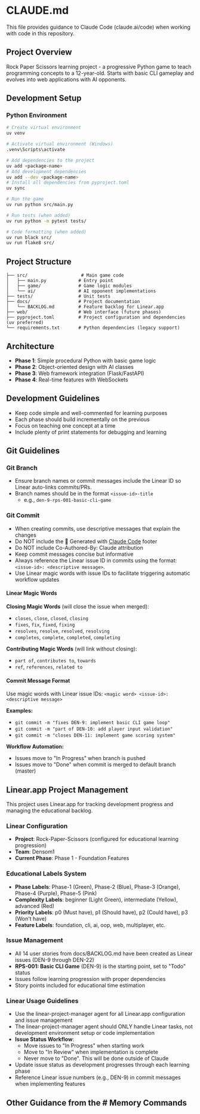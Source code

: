 # CLAUDE.md

This file provides guidance to Claude Code (claude.ai/code) when working with code in this repository.

## Project Overview

Rock Paper Scissors learning project - a progressive Python game to teach programming concepts to a 12-year-old. Starts with basic CLI gameplay and evolves into web applications with AI opponents.

## Development Setup

### Python Environment
```bash
# Create virtual environment
uv venv

# Activate virtual environment (Windows)
.venv\Scripts\activate

# Add dependencies to the project
uv add <package-name>
# Add development dependencies
uv add --dev <package-name>
# Install all dependencies from pyproject.toml
uv sync

# Run the game
uv run python src/main.py

# Run tests (when added)
uv run python -m pytest tests/

# Code formatting (when added)
uv run black src/
uv run flake8 src/
```

## Project Structure

```
├── src/                    # Main game code
│   ├── main.py            # Entry point
│   ├── game/              # Game logic modules
│   └── ai/                # AI opponent implementations
├── tests/                 # Unit tests
├── docs/                  # Project documentation
│   └── BACKLOG.md         # Feature backlog for Linear.app
├── web/                   # Web interface (future phases)
├── pyproject.toml         # Project configuration and dependencies (uv preferred)
└── requirements.txt       # Python dependencies (legacy support)
```

## Architecture

- **Phase 1**: Simple procedural Python with basic game logic
- **Phase 2**: Object-oriented design with AI classes
- **Phase 3**: Web framework integration (Flask/FastAPI)
- **Phase 4**: Real-time features with WebSockets

## Development Guidelines

- Keep code simple and well-commented for learning purposes
- Each phase should build incrementally on the previous
- Focus on teaching one concept at a time
- Include plenty of print statements for debugging and learning

## Git Guidelines

### Git Branch
- Ensure branch names or commit messages include the Linear ID so Linear auto-links commits/PRs.
- Branch names should be in the format `<issue-id>-title`
  - e.g., `den-9-rps-001-basic-cli-game`

### Git Commit

- When creating commits, use descriptive messages that explain the changes
- Do NOT include the 🤖 Generated with [Claude Code](https://claude.ai/code) footer
- Do NOT include Co-Authored-By: Claude attribution
- Keep commit messages concise but informative
- Always reference the Linear issue ID in commits using the format: `<issue-id>: <descriptive message>`.
- Use Linear magic words with issue IDs to facilitate triggering automatic workflow updates

#### Linear Magic Words

**Closing Magic Words** (will close the issue when merged):
- `closes`, `close`, `closed`, `closing`
- `fixes`, `fix`, `fixed`, `fixing`
- `resolves`, `resolve`, `resolved`, `resolving`
- `completes`, `complete`, `completed`, `completing`

**Contributing Magic Words** (will link without closing):
- `part of`, `contributes to`, `towards`
- `ref`, `references`, `related to`

#### Commit Message Format
Use magic words with Linear issue IDs: `<magic word> <issue-id>: <descriptive message>`

**Examples:**
- `git commit -m "fixes DEN-9: implement basic CLI game loop"`
- `git commit -m "part of DEN-10: add player input validation"`
- `git commit -m "closes DEN-11: implement game scoring system"`

**Workflow Automation:**
- Issues move to "In Progress" when branch is pushed
- Issues move to "Done" when commit is merged to default branch (master)

## Linear.app Project Management

This project uses Linear.app for tracking development progress and managing the educational backlog.

### Linear Configuration
- **Project**: Rock-Paper-Scissors (configured for educational learning progression)
- **Team**: Densom1
- **Current Phase**: Phase 1 - Foundation Features

### Educational Labels System
- **Phase Labels**: Phase-1 (Green), Phase-2 (Blue), Phase-3 (Orange), Phase-4 (Purple), Phase-5 (Pink)
- **Complexity Labels**: beginner (Light Green), intermediate (Yellow), advanced (Red)
- **Priority Labels**: p0 (Must have), p1 (Should have), p2 (Could have), p3 (Won't have)
- **Feature Labels**: foundation, cli, ai, oop, web, multiplayer, etc.

### Issue Management
- All 14 user stories from docs/BACKLOG.md have been created as Linear issues (DEN-9 through DEN-22)
- **RPS-001: Basic CLI Game** (DEN-9) is the starting point, set to "Todo" status
- Issues follow learning progression with proper dependencies
- Story points included for educational time estimation

### Linear Usage Guidelines
- Use the linear-project-manager agent for all Linear.app configuration and issue management
- The linear-project-manager agent should ONLY handle Linear tasks, not development environment setup or code implementation
- **Issue Status Workflow**:
  - Move issues to "In Progress" when starting work
  - Move to "In Review" when implementation is complete
  - Never move to "Done".  This will be done outside of Claude
- Update issue status as development progresses through each learning phase
- Reference Linear issue numbers (e.g., DEN-9) in commit messages when implementing features

## Other Guidance from the # Memory Commands
